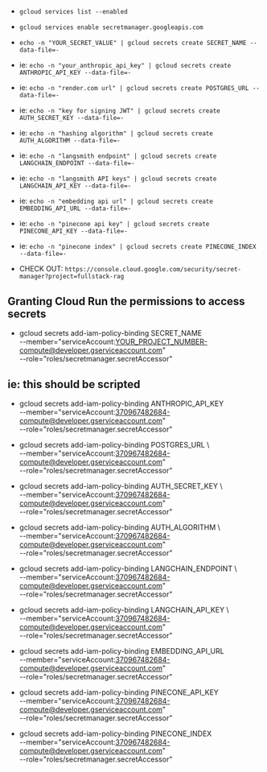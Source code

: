 ##

- `gcloud services list --enabled`
- `gcloud services enable secretmanager.googleapis.com`

- `echo -n "YOUR_SECRET_VALUE" | gcloud secrets create SECRET_NAME --data-file=-`
- ie: `echo -n "your_anthropic_api_key" | gcloud secrets create ANTHROPIC_API_KEY --data-file=-`
- ie: `echo -n "render.com url" | gcloud secrets create POSTGRES_URL --data-file=-`
- ie: `echo -n "key for signing JWT" | gcloud secrets create AUTH_SECRET_KEY --data-file=-`
- ie: `echo -n "hashing algorithm" | gcloud secrets create AUTH_ALGORITHM --data-file=-`
- ie: `echo -n "langsmith endpoint" | gcloud secrets create LANGCHAIN_ENDPOINT --data-file=-`
- ie: `echo -n "langsmith API keys" | gcloud secrets create LANGCHAIN_API_KEY --data-file=-`
- ie: `echo -n "embedding api url" | gcloud secrets create EMBEDDING_API_URL --data-file=-`
- ie: `echo -n "pinecone api key" | gcloud secrets create PINECONE_API_KEY --data-file=-`
- ie: `echo -n "pinecone index" | gcloud secrets create PINECONE_INDEX --data-file=-`

- CHECK OUT: `https://console.cloud.google.com/security/secret-manager?project=fullstack-rag`

## Granting Cloud Run the permissions to access secrets

- gcloud secrets add-iam-policy-binding SECRET_NAME \
  --member="serviceAccount:YOUR_PROJECT_NUMBER-compute@developer.gserviceaccount.com" \
  --role="roles/secretmanager.secretAccessor"

## ie: this should be scripted

- gcloud secrets add-iam-policy-binding ANTHROPIC_API_KEY \
  --member="serviceAccount:370967482684-compute@developer.gserviceaccount.com" \
  --role="roles/secretmanager.secretAccessor"
- gcloud secrets add-iam-policy-binding POSTGRES_URL \   
  --member="serviceAccount:370967482684-compute@developer.gserviceaccount.com" \
  --role="roles/secretmanager.secretAccessor"
- gcloud secrets add-iam-policy-binding AUTH_SECRET_KEY \  
  --member="serviceAccount:370967482684-compute@developer.gserviceaccount.com" \
  --role="roles/secretmanager.secretAccessor"
- gcloud secrets add-iam-policy-binding AUTH_ALGORITHM \   
  --member="serviceAccount:370967482684-compute@developer.gserviceaccount.com" \
  --role="roles/secretmanager.secretAccessor"
- gcloud secrets add-iam-policy-binding LANGCHAIN_ENDPOINT \   
  --member="serviceAccount:370967482684-compute@developer.gserviceaccount.com" \
  --role="roles/secretmanager.secretAccessor"
- gcloud secrets add-iam-policy-binding LANGCHAIN_API_KEY \   
  --member="serviceAccount:370967482684-compute@developer.gserviceaccount.com" \
  --role="roles/secretmanager.secretAccessor"
- gcloud secrets add-iam-policy-binding EMBEDDING_API_URL \
  --member="serviceAccount:370967482684-compute@developer.gserviceaccount.com" \
  --role="roles/secretmanager.secretAccessor"

- gcloud secrets add-iam-policy-binding PINECONE_API_KEY \
  --member="serviceAccount:370967482684-compute@developer.gserviceaccount.com" \
  --role="roles/secretmanager.secretAccessor"

- gcloud secrets add-iam-policy-binding PINECONE_INDEX \
  --member="serviceAccount:370967482684-compute@developer.gserviceaccount.com" \
  --role="roles/secretmanager.secretAccessor"